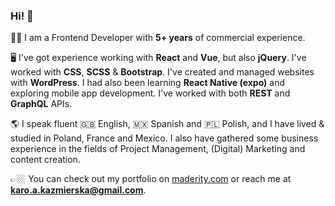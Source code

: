 
### Hi! 👋

👩‍💻  I am a Frontend Developer with **5+ years** of commercial experience. 

🖥  I've got experience working with **React** and **Vue**, but also **jQuery**. I've worked with **CSS**, **SCSS** & **Bootstrap**. I've created and managed websites with **WordPress**. I had also been learning **React Native (expo)** and exploring mobile app development. I've worked with both **REST** and **GraphQL** APIs. 

🌎  I speak fluent 🇬🇧 English, 🇲🇽 Spanish and 🇵🇱 Polish, and I have lived & studied in Poland, France and Mexico. I also have gathered some business experience in the fields of Project Management, (Digital) Marketing and content creation. 

👉🏼  You can check out my portfolio on [maderity.com](https://maderity.com/) or reach me at **karo.a.kazmierska@gmail.com**.

<!--
**karolinakazmierska/karolinakazmierska** is a ✨ _special_ ✨ repository because its `README.md` (this file) appears on your GitHub profile.

Here are some ideas to get you started:

- 🔭 I’m currently working on ...
- 🌱 I’m currently learning ...
- 👯 I’m looking to collaborate on ...
- 🤔 I’m looking for help with ...
- 💬 Ask me about ...
- 📫 How to reach me: ...
- 😄 Pronouns: ...
- ⚡ Fun fact: ...
-->
